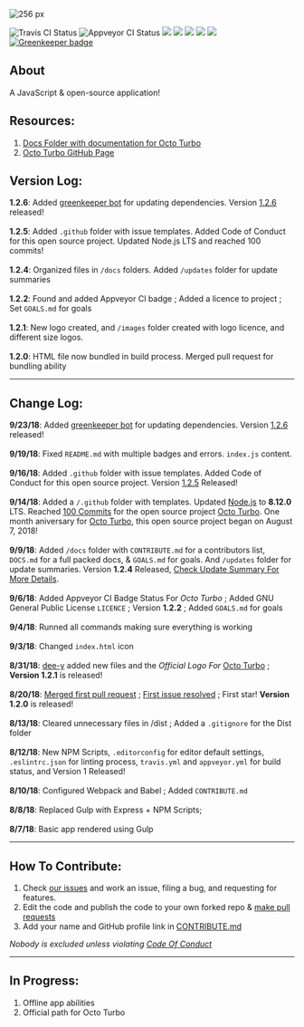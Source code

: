 ![256 px](https://user-images.githubusercontent.com/36637989/44937318-90ad0280-ad70-11e8-8876-ae6bb0e4757b.png)

![Travis CI Status](https://api.travis-ci.org/rocketbear27/octo-turbo.svg?branch=master)
![Appveyor CI Status](https://ci.appveyor.com/api/projects/status/g91ex63y4v0e50lg?svg=true)
![](https://img.shields.io/badge/contributors-4-brightgreen.svg)
![](https://img.shields.io/badge/npm_scripts-passing-brightgreen.svg)
![](https://img.shields.io/badge/repo_size-685_KB-brightgreen.svg)
![](https://img.shields.io/badge/app_size-118_KB-brightgreen.svg)
![](https://img.shields.io/badge/mode-regular-brightgreen.svg)
[![Greenkeeper badge](https://badges.greenkeeper.io/rocketbear27/octo-turbo.svg)](https://greenkeeper.io/)

## About

A JavaScript & open-source application!

## Resources:
1. [Docs Folder with documentation for Octo Turbo](https://github.com/rocketbear27/octo-turbo/tree/master/docs)
2. [Octo Turbo GitHub Page](https://github.com/rocketbear27/octo-turbo)

## Version Log:
**1.2.6**: Added [greenkeeper bot](https://greenkeeper.io) for updating dependencies. Version [1.2.6](https://github.com/rocketbear27/octo-turbo/blob/master/docs/updates/1.2.x.md) released! 
<br><br>
**1.2.5**: Added `.github` folder with issue templates. Added Code of Conduct for this open source project. Updated Node.js LTS and reached 100 commits!
<br><br>
**1.2.4**: Organized files in `/docs` folders. Added `/updates` folder for update summaries
<br><br>
**1.2.2**: Found and added Appveyor CI badge ; Added a licence to project ; Set `GOALS.md` for goals
<br><br>
**1.2.1**: New logo created, and `/images` folder created with logo licence, and different size logos.
<br><br>
**1.2.0**: HTML file now bundled in build process. Merged pull request for bundling ability

---

## Change Log:
**9/23/18**: Added [greenkeeper bot](https://greenkeeper.io) for updating dependencies. Version [1.2.6](https://github.com/rocketbear27/octo-turbo/blob/master/docs/updates/1.2.x.md) released!
<br><br>
**9/19/18**: Fixed `README.md` with multiple badges and errors. `index.js` content.
<br><br>
**9/16/18**: Added `.github` folder with issue templates. Added Code of Conduct for this open source project. Version [1.2.5](https://github.com/rocketbear27/octo-turbo/blob/master/docs/updates/1.2.x.md) Released!
<br><br>
**9/14/18**: Added a `/.github` folder with templates. Updated [Node.js]() to **8.12.0** LTS. Reached [100 Commits](https://github.com/rocketbear27/octo-turbo/commits/master) for the open source project [Octo Turbo](). One month aniversary for [Octo Turbo](), this open source project began on August 7, 2018!
<br><br>
**9/9/18**: Added  `/docs` folder with `CONTRIBUTE.md` for a contributors list, `DOCS.md` for a full packed docs, & `GOALS.md` for goals. And `/updates` folder for update summaries. Version **1.2.4** Released, [Check Update Summary For More Details](https://github.com/rocketbear27/octo-turbo/blob/master/docs/updates/1.2.x.md).
<br><br>
**9/6/18**: Added Appveyor CI Badge Status For _Octo Turbo_ ; Added GNU General Public License `LICENCE` ; Version **1.2.2** ; Added `GOALS.md` for goals
<br><br>
**9/4/18**: Runned all commands making sure everything is working
<br><br>
**9/3/18**: Changed `index.html` icon
<br><br>
**8/31/18**: [dee-y](https://github.com/dee-y) added new files and the _Official Logo For_ [Octo Turbo](https://github.com/rocketbear27/octo-turbo) ; **Version 1.2.1** is released!
<br><br>
**8/20/18**: [Merged first pull request](https://github.com/rocketbear27/octo-turbo/pull/3) ; [First issue resolved](https://github.com/rocketbear27/octo-turbo/issues/2) ; First star! **Version 1.2.0** is released!
<br><br>
**8/13/18**: Cleared unnecessary files in /dist ; Added a `.gitignore` for the Dist folder
<br><br>
**8/12/18**: New NPM Scripts, `.editorconfig` for editor default settings, `.eslintrc.json` for linting process, `travis.yml` and `appveyor.yml` for build status, and Version 1 Released!
<br><br>
**8/10/18**: Configured Webpack and Babel ; Added `CONTRIBUTE.md`
<br><br>
**8/8/18**: Replaced Gulp with Express + NPM Scripts;
<br><br>
**8/7/18**: Basic app rendered using Gulp

---

## How To Contribute:
1. Check [our issues](https://github.com/rocketbear27/octo-turbo/issues) and work an issue, filing a bug, and requesting for features.
2. Edit the code and publish the code to your own forked repo & [make pull requests](https://github.com/Roshanjossey/first-contributions/blob/master/README.md)
3. Add your name and GitHub profile link in [CONTRIBUTE.md]()

_Nobody is excluded unless violating [Code Of Conduct](https://github.com/rocketbear27/octo-turbo/blob/master/CODE_OF_CONDUCT.md)_

---

## In Progress:
1. Offline app abilities
2. Official path for Octo Turbo